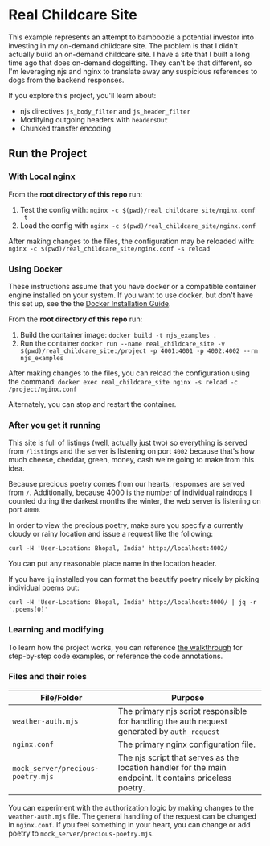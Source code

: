 # Real Childcare Site
This example represents an attempt to bamboozle a potential investor into investing in my on-demand childcare site.  The problem is that I didn't actually build an on-demand childcare site. I have a site that I built a long time ago that does on-demand dogsitting.  They can't be that different, so I'm leveraging njs and nginx to translate away any suspicious references to dogs from the backend responses.

If you explore this project, you'll learn about:
* njs directives `js_body_filter` and `js_header_filter`
* Modifying outgoing headers with `headersOut`
* Chunked transfer encoding

## Run the Project
### With Local nginx
From the **root directory of this repo** run:
1. Test the config with: `nginx -c $(pwd)/real_childcare_site/nginx.conf -t`
1. Load the config with `nginx -c $(pwd)/real_childcare_site/nginx.conf`

After making changes to the files, the configuration may be reloaded with:
`nginx -c $(pwd)/real_childcare_site/nginx.conf -s reload`

### Using Docker
These instructions assume that you have docker or a compatible container engine installed on your system. If you want to use docker, but don't have this set up, see the the [Docker Installation Guide](https://docs.docker.com/engine/install/).

From the **root directory of this repo** run:

1. Build the container image: `docker build -t njs_examples .`
1. Run the container
`docker run --name real_childcare_site -v $(pwd)/real_childcare_site:/project -p 4001:4001 -p 4002:4002 --rm njs_examples`

After making changes to the files, you can reload the configuration using the command:
`docker exec real_childcare_site nginx -s reload -c /project/nginx.conf`

Alternately, you can stop and restart the container.

### After you get it running
This site is full of listings (well, actually just two) so everything is served from `/listings` and the server is listening on port `4002` because that's how much cheese, cheddar, green, money, cash we're going to make from this idea.

Because precious poetry comes from our hearts, responses are served from `/`.  Additionally, because 4000 is the number of individual raindrops I counted during the darkest months the winter, the web server is listening on port `4000`.

In order to view the precious poetry, make sure you specify a currently cloudy or rainy location and issue a request like the following:

`curl -H 'User-Location: Bhopal, India' http://localhost:4002/`

You can put any reasonable place name in the location header.

If you have `jq` installed you can format the beautify poetry nicely by picking individual poems out:

`curl -H 'User-Location: Bhopal, India' http://localhost:4000/ | jq -r '.poems[0]'`

### Learning and modifying
To learn how the project works, you can reference [the walkthrough](walkthrough.md) for step-by-step code examples, or reference the code annotations.

### Files and their roles
| File/Folder                       | Purpose                                                                                                  |
|-----------------------------------|----------------------------------------------------------------------------------------------------------|
| `weather-auth.mjs`                | The primary njs script responsible for handling the auth request generated by `auth_request`             |
| `nginx.conf`                      | The primary nginx configuration file.                                                                    |
| `mock_server/precious-poetry.mjs` | The njs script that serves as the location handler for the main endpoint.  It contains priceless poetry. |

You can experiment with the authorization logic by making changes to the `weather-auth.mjs` file.  The general handling of the request can be changed in `nginx.conf`.  If you feel something in your heart, you can change or add poetry to `mock_server/precious-poetry.mjs`.